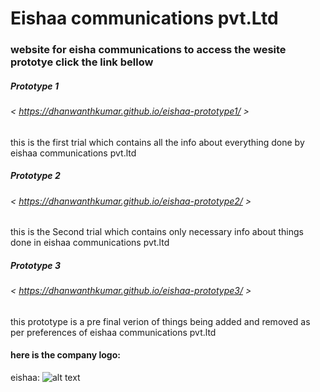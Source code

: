 # Eishaa communications pvt.Ltd

### website for eisha communications to access the wesite prototye click the link bellow

##### Prototype 1
######  < https://dhanwanthkumar.github.io/eishaa-prototype1/ >
<p>this is the first trial which contains all the info about everything done by eishaa communications pvt.ltd</p>

##### Prototype 2
###### < https://dhanwanthkumar.github.io/eishaa-prototype2/ >
<p>this is the Second trial which contains only necessary info about things done in eishaa communications pvt.ltd</p>

##### Prototype 3
###### < https://dhanwanthkumar.github.io/eishaa-prototype3/ >
<p>this prototype is a pre final verion of things being added and removed as per preferences of eishaa communications pvt.ltd</p>

#### here is the company logo:
eishaa: ![alt text](https://github.com/dhanwanthkumar/eishaa-prototype1/blob/master/database/LOGO.png "logo - eishaa communications")
